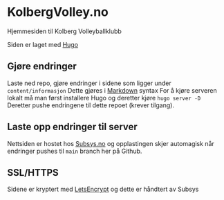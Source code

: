 # KolbergVolley.no

Hjemmesiden til Kolberg Volleyballklubb

Siden er laget med [Hugo](https://gohugo.io/)

## Gjøre endringer

Laste ned repo, gjøre endringer i sidene som ligger under `content/informasjon`
Dette gjøres i [Markdown](https://www.markdownguide.org/) syntax
For å kjøre serveren lokalt må man først installere Hugo og deretter kjøre `hugo server -D`
Deretter pushe endringene til dette repoet (krever tilgang).

## Laste opp endringer til server

Nettsiden er hostet hos [Subsys.no](https://subsys.no/) og opplastingen skjer automagisk
når endringer pushes til `main` branch her på Github.

## SSL/HTTPS

Sidene er kryptert med [LetsEncrypt](https://letsencrypt.org/) og dette er håndtert av Subsys
